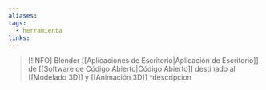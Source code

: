 ```yaml
---
aliases: 
tags:
  - herramienta
links:
---
```

>[!INFO] Blender
>[[Aplicaciones de Escritorio|Aplicación de Escritorio]] de [[Software de Código Abierto|Código Abierto]] destinado al [[Modelado 3D]] y [[Animación 3D]]
^descripcion